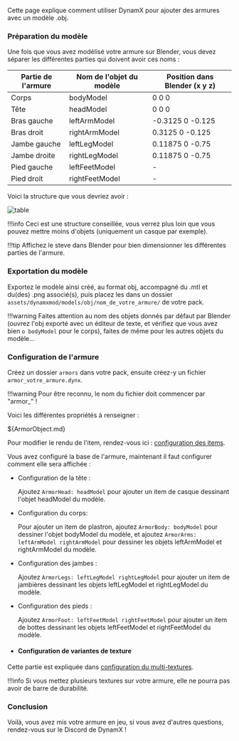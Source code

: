 Cette page explique comment utiliser DynamX pour ajouter des armures avec un modèle .obj.

### Préparation du modèle

Une fois que vous avez modélisé votre armure sur Blender, vous devez séparer les différentes parties qui doivent avoir ces noms :

| Partie de l'armure | Nom de l'objet du modèle | Position dans Blender (x y z) |
| ------------------ | ------------------------ | ----------------------------- |
| Corps              | bodyModel                | 0 0 0                         |
| Tête               | headModel                | 0 0 0                         |
| Bras gauche        | leftArmModel             | -0.3125 0 -0.125              |
| Bras droit         | rightArmModel            | 0.3125 0 -0.125               |
| Jambe gauche       | leftLegModel             | 0.11875 0 -0.75               |
| Jambe droite       | rightLegModel            | 0.11875 0 -0.75               |
| Pied gauche        | leftFeetModel            | -                             |
| Pied droit         | rightFeetModel           | -                             |

Voici la structure que vous devriez avoir :

![table](armor_model_structure.png)

!!!info
	Ceci est une structure conseillée, vous verrez plus loin que vous pouvez mettre moins d'objets (uniquement un casque par exemple).

!!!tip
	Affichez le steve dans Blender pour bien dimensionner les différentes parties de l'armure.

### Exportation du modèle

Exportez le modèle ainsi créé, au format obj, accompagné du .mtl et du(des) .png associé(s), puis placez les dans un dossier `assets/dynamxmod/models/obj/nom_de_votre_armure/` de votre pack.

!!!warning
	Faites attention au nom des objets donnés par défaut par Blender (ouvrez l'obj exporté avec un éditeur de texte, et vérifiez que vous avez bien `o bodyModel` pour le corps), faites de même pour les autres objets du modèle...

### Configuration de l'armure

Créez un dossier `armors` dans votre pack, ensuite créez-y un fichier `armor_votre_armure.dynx`.

!!!warning
	Pour être reconnu, le nom du fichier doit commencer par "armor_" !

Voici les différentes propriétés à renseigner :

${ArmorObject.md}

Pour modifier le rendu de l'item, rendez-vous ici : [configuration des items](DynamXItems.md).

Vous avez configuré la base de l'armure, maintenant il faut configurer comment elle sera affichée :

- Configuration de la tête :

  Ajoutez `ArmorHead: headModel` pour ajouter un item de casque dessinant l'objet headModel du modèle.

- Configuration du corps:

  Pour ajouter un item de plastron, ajoutez `ArmorBody: bodyModel` pour dessiner l'objet bodyModel du modèle, et ajoutez `ArmorArms: leftArmModel rightArmModel` pour dessiner les objets leftArmModel et rightArmModel du modèle.

- Configuration des jambes :

  Ajoutez `ArmorLegs: leftLegModel rightLegModel` pour ajouter un item de jambières dessinant les objets leftLegModel et rightLegModel du modèle.

- Configuration des pieds :

  Ajoutez `ArmorFoot: leftFeetModel rightFeetModel` pour ajouter un item de bottes dessinant les objets leftFeetModel et rightFeetModel du modèle.

- #### Configuration de variantes de texture

Cette partie est expliquée dans [configuration du multi-textures](MultiTextures.md).

!!!info
	Si vous mettez plusieurs textures sur votre armure, elle ne pourra pas avoir de barre de durabilité.

### Conclusion

Voilà, vous avez mis votre armure en jeu, si vous avez d'autres questions, rendez-vous sur le Discord de DynamX !